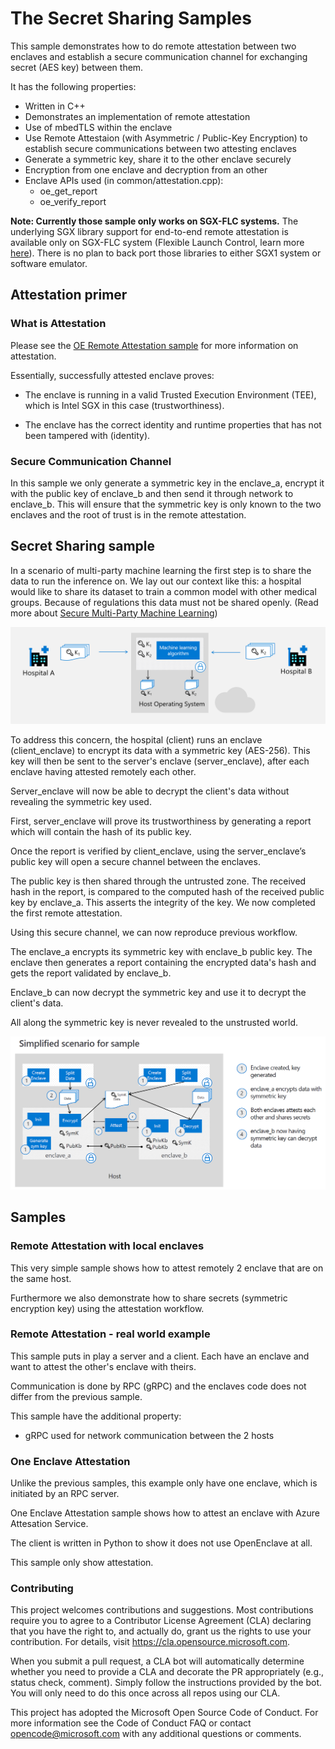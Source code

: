# The Secret Sharing Samples

This sample demonstrates how to do remote attestation between two enclaves and establish a secure communication channel for exchanging secret (AES key) between them.

It has the following properties:

- Written in C++
- Demonstrates an implementation of remote attestation
- Use of mbedTLS within the enclave
- Use Remote Attestaion (with Asymmetric / Public-Key Encryption) to establish secure communications between two attesting enclaves
- Generate a symmetric key, share it to the other enclave securely
- Encryption from one enclave and decryption from an other
- Enclave APIs used (in common/attestation.cpp):
  - oe_get_report
  - oe_verify_report

**Note: Currently those sample only works on SGX-FLC systems.** The underlying SGX library support for end-to-end remote attestation is available only on SGX-FLC system (Flexible Launch Control, learn more [here](https://software.intel.com/en-us/blogs/2018/12/09/an-update-on-3rd-party-attestation)). There is no plan to back port those libraries to either SGX1 system or software emulator.

## Attestation primer

### What is Attestation

Please see the [OE Remote Attestation sample](https://github.com/openenclave/openenclave/blob/master/samples/remote_attestation/README.md) for more information on attestation.

Essentially, successfully attested enclave proves:

- The enclave is running in a valid Trusted Execution Environment (TEE), which is Intel SGX in this case (trustworthiness).

- The enclave has the correct identity and runtime properties that has not been tampered with (identity).

### Secure Communication Channel

In this sample we only generate a symmetric key in the enclave_a, encrypt it with the public key of enclave_b and then send it through network to enclave_b. This will ensure that the symmetric key is only known to the two enclaves and the root of trust is in the remote attestation.

## Secret Sharing sample

In a scenario of multi-party machine learning the first step is to share the data to run the inference on. We lay out our context like this: a hospital would like to share its dataset to train a common model with other medical groups. Because of regulations this data must not be shared openly. (Read more about [Secure Multi-Party Machine Learning](https://docs.microsoft.com/en-us/archive/msdn-magazine/2019/april/azure-confidential-computing-secure-multi-party-machine-learning-with-azure-confidential-computing))

![Healthcare scenario](images/healthcare_scenario.png)

To address this concern, the hospital (client) runs an enclave (client_enclave) to encrypt its data with a symmetric key (AES-256). This key will then be sent to the server's enclave (server_enclave), after each enclave having attested remotely each other.

Server_enclave will now be able to decrypt the client's data without revealing the symmetric key used.

First, server_enclave will prove its trustworthiness by generating a report which will contain the hash of its public key.

Once the report is verified by client_enclave, using the server_enclave’s public key will open a secure channel between the enclaves.

The public key is then shared through the untrusted zone. The received hash in the report, is compared to the computed hash of the received public key by enclave_a. This asserts the integrity of the key. We now completed the first remote attestation.

Using this secure channel, we can now reproduce previous workflow.

The enclave_a encrypts its symmetric key with enclave_b public key. The enclave then generates a report containing the encrypted data's hash and gets the report validated by enclave_b.

Enclave_b can now decrypt the symmetric key and use it to decrypt the client's data.

All along the symmetric key is never revealed to the unstrusted world.


![Healthcare Scenario Simplified](images/healthcare_sample.png)

## Samples

### Remote Attestation with local enclaves

This very simple sample shows how to attest remotely 2 enclave that are on the same host.

Furthermore we also demonstrate how to share secrets (symmetric encryption key) using the attestation workflow.

### Remote Attestation - real world example

This sample puts in play a server and a client. Each have an enclave and want to attest the other's enclave with theirs.

Communication is done by RPC (gRPC) and the enclaves code does not differ from the previous sample.

This sample have the additional property:
- gRPC used for network communication between the 2 hosts

### One Enclave Attestation

Unlike the previous samples, this example only have one enclave, which is initiated by an RPC server.

One Enclave Attestation sample shows how to attest an enclave with Azure Attesation Service.

The client is written in Python to show it does not use OpenEnclave at all.

This sample only show attestation.

### Contributing

This project welcomes contributions and suggestions. Most contributions require you to agree to a Contributor License Agreement (CLA) declaring that you have the right to, and actually do, grant us the rights to use your contribution. For details, visit https://cla.opensource.microsoft.com.

When you submit a pull request, a CLA bot will automatically determine whether you need to provide a CLA and decorate the PR appropriately (e.g., status check, comment). Simply follow the instructions provided by the bot. You will only need to do this once across all repos using our CLA.

This project has adopted the Microsoft Open Source Code of Conduct. For more information see the Code of Conduct FAQ or contact opencode@microsoft.com with any additional questions or comments.
